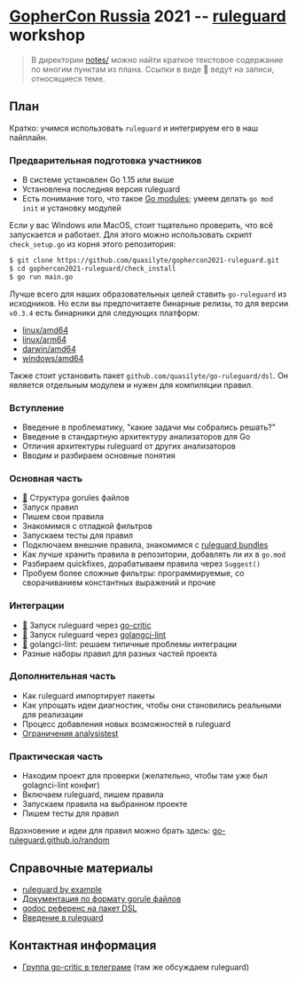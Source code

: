 # [GopherCon Russia](https://www.gophercon-russia.ru/) 2021 -- [ruleguard](https://github.com/quasilyte/go-ruleguard) workshop

> В директории [notes/](notes) можно найти краткое текстовое содержание по многим пунктам из плана.
> Ссылки в виде 📖 ведут на записи, относящиеся теме.

## План

Кратко: учимся использовать `ruleguard` и интегрируем его в наш пайплайн.

### Предварительная подготовка участников

* В системе установлен Go 1.15 или выше
* Установлена последняя версия ruleguard
* Есть понимание того, что такое [Go modules](https://github.com/golang/go/wiki/Modules); умеем делать `go mod init` и установку модулей

Если у вас Windows или MacOS, стоит тщательно проверить, что всё запускается и работает.
Для этого можно использовать скрипт `check_setup.go` из корня этого репозитория:

```bash
$ git clone https://github.com/quasilyte/gophercon2021-ruleguard.git
$ cd gophercon2021-ruleguard/check_install
$ go run main.go
```

Лучше всего для наших образовательных целей ставить `go-ruleguard` из исходников. Но если вы предпочитаете бинарные релизы, то для версии `v0.3.4` есть бинарники для следующих платформ:

* [linux/amd64](https://github.com/quasilyte/go-ruleguard/releases/download/v0.3.4/ruleguard-linux-amd64.zip)
* [linux/arm64](https://github.com/quasilyte/go-ruleguard/releases/download/v0.3.4/ruleguard-linux-arm64.zip)
* [darwin/amd64](https://github.com/quasilyte/go-ruleguard/releases/download/v0.3.4/ruleguard-darwin-amd64.zip)
* [windows/amd64](https://github.com/quasilyte/go-ruleguard/releases/download/v0.3.4/ruleguard-windows-amd64.zip)

Также стоит установить пакет `github.com/quasilyte/go-ruleguard/dsl`. Он является отдельным модулем и нужен для компиляции правил.

### Вступление

* Введение в проблематику, "какие задачи мы собрались решать?"
* Введение в стандартную архитектуру анализаторов для Go
* Отличия архитектуры ruleguard от других анализаторов
* Вводим и разбираем основные понятия

### Основная часть

* [📖](notes/gorules_file.md) Структура gorules файлов
* Запуск правил
* Пишем свои правила
* Знакомимся с отладкой фильтров
* Запускаем тесты для правил
* Подключаем внешние правила, знакомимся с [ruleguard bundles](https://quasilyte.dev/blog/post/ruleguard-modules/)
* Как лучше хранить правила в репозитории, добавлять ли их в `go.mod`
* Разбираем quickfixes, дорабатываем правила через `Suggest()`
* Пробуем более сложные фильтры: программируемые, со сворачиванием константных выражений и прочие

### Интеграции

* [📖](notes/gocritic_integration.md) Запуск ruleguard через [go-critic](https://github.com/go-critic/go-critic)
* [📖](notes/golangci_integration.md) Запуск ruleguard через [golangci-lint](https://github.com/golangci/golangci-lint)
* [📖](https://github.com/quasilyte/gophercon2021-ruleguard/blob/master/notes/golangci_integration.md#%D1%80%D0%B5%D1%88%D0%B5%D0%BD%D0%B8%D0%B5-%D0%BF%D1%80%D0%BE%D0%B1%D0%BB%D0%B5%D0%BC-%D0%B8%D0%BD%D1%82%D0%B5%D0%B3%D1%80%D0%B0%D1%86%D0%B8%D0%B8) golangci-lint: решаем типичные проблемы интеграции
* Разные наборы правил для разных частей проекта

### Дополнительная часть

* Как ruleguard импортирует пакеты
* Как упрощать идеи диагностик, чтобы они становились реальными для реализации
* Процесс добавления новых возможностей в ruleguard
* [Ограничения analysistest](https://github.com/golang/go/issues/37054)

### Практическая часть

* Находим проект для проверки (желательно, чтобы там уже был golagnci-lint конфиг)
* Включаем ruleguard, пишем правила
* Запускаем правила на выбранном проекте
* Пишем тесты для правил

Вдохновение и идеи для правил можно брать здесь: [go-ruleguard.github.io/random](https://go-ruleguard.github.io/random/)

## Справочные материалы

* [ruleguard by example](https://go-ruleguard.github.io/by-example/)
* [Документация по формату gorule файлов](https://github.com/quasilyte/go-ruleguard/blob/master/_docs/dsl.md)
* [godoc референс на пакет DSL](https://pkg.go.dev/github.com/quasilyte/go-ruleguard/dsl)
* [Введение в ruleguard](https://habr.com/ru/post/481696/)

## Контактная информация

* [Группа go-critic в телеграме](https://t.me/go_critic_ru) (там же обсуждаем ruleguard)
